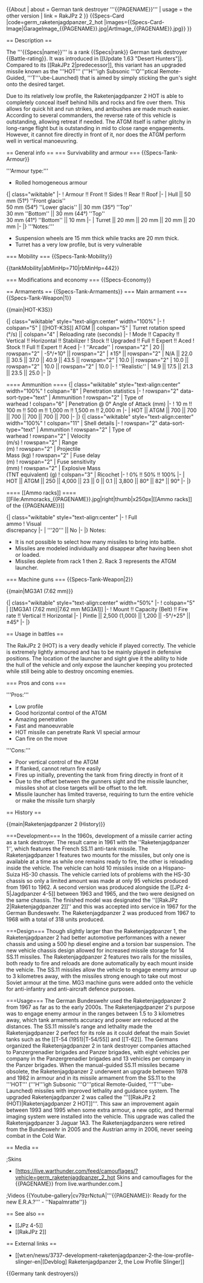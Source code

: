 {{About
| about = German tank destroyer '''{{PAGENAME}}'''
| usage = the other version
| link = RakJPz 2
}}
{{Specs-Card
|code=germ_raketenjagdpanzer_2_hot
|images={{Specs-Card-Image|GarageImage_{{PAGENAME}}.jpg|ArtImage\_{{PAGENAME}}.jpg}}
}}

== Description ==

<!-- ''In the description, the first part should be about the history of the creation and combat usage of the vehicle, as well as its key features. In the second part, tell the reader about the ground vehicle in the game. Insert a screenshot of the vehicle, so that if the novice player does not remember the vehicle by name, he will immediately understand what kind of vehicle the article is talking about.'' -->

The '''{{Specs|name}}''' is a rank {{Specs|rank}} German tank destroyer {{Battle-rating}}. It was introduced in [[Update 1.63 "Desert Hunters"]]. Compared to its [[RakJPz 2|predecessor]], this variant has an upgraded missile known as the '''HOT''' ('''H'''igh Subsonic '''O'''ptical Remote-Guided, '''T'''ube-Launched) that is aimed by simply sticking the gun's sight onto the desired target.

Due to its relatively low profile, the Raketenjagdpanzer 2 HOT is able to completely conceal itself behind hills and rocks and fire over them. This allows for quick hit and run strikes, and ambushes are made much easier. According to several commanders, the reverse rate of this vehicle is outstanding, allowing retreat if needed. The ATGM itself is rather glitchy in long-range flight but is outstanding in mid to close range engagements. However, it cannot fire directly in front of it, nor does the ATGM perform well in vertical manoeuvring.

== General info ==
=== Survivability and armour ===
{{Specs-Tank-Armour}}

<!-- ''Describe armour protection. Note the most well protected and key weak areas. Appreciate the layout of modules as well as the number and location of crew members. Is the level of armour protection sufficient, is the placement of modules helpful for survival in combat? If necessary use a visual template to indicate the most secure and weak zones of the armour.'' -->

'''Armour type:'''

- Rolled homogeneous armour

{| class="wikitable"
|-
! Armour !! Front !! Sides !! Rear !! Roof
|-
| Hull || 50 mm (51°) ''Front glacis'' <br> 50 mm (54°) ''Lower glacis'' || 30 mm (35°) ''Top'' <br> 30 mm ''Bottom'' || 30 mm (44°) ''Top'' <br> 30 mm (41°) ''Bottom'' || 10 mm
|-
| Turret || 20 mm || 20 mm || 20 mm || 20 mm
|-
|}
'''Notes:'''

- Suspension wheels are 15 mm thick while tracks are 20 mm thick.
- Turret has a very low profile, but is very vulnerable

=== Mobility ===
{{Specs-Tank-Mobility}}

<!-- ''Write about the mobility of the ground vehicle. Estimate the specific power and manoeuvrability, as well as the maximum speed forwards and backwards.'' -->

{{tankMobility|abMinHp=710|rbMinHp=442}}

=== Modifications and economy ===
{{Specs-Economy}}

== Armaments ==
{{Specs-Tank-Armaments}}
=== Main armament ===
{{Specs-Tank-Weapon|1}}

<!-- ''Give the reader information about the characteristics of the main gun. Assess its effectiveness in a battle based on the reloading speed, ballistics and the power of shells. Do not forget about the flexibility of the fire, that is how quickly the cannon can be aimed at the target, open fire on it and aim at another enemy. Add a link to the main article on the gun: <code><nowiki>{{main|Name of the weapon}}</nowiki></code>. Describe in general terms the ammunition available for the main gun. Give advice on how to use them and how to fill the ammunition storage.'' -->

{{main|HOT-K3S}}

{| class="wikitable" style="text-align:center" width="100%"
|-
! colspan="5" | [[HOT-K3S]] ATGM || colspan="5" | Turret rotation speed (°/s) || colspan="4" | Reloading rate (seconds)
|-
! Mode !! Capacity !! Vertical !! Horizontal !! Stabilizer
! Stock !! Upgraded !! Full !! Expert !! Aced
! Stock !! Full !! Expert !! Aced
|-
! ''Arcade''
| rowspan="2" | 20 || rowspan="2" | -5°/+10° || rowspan="2" | ±15° || rowspan="2" | N/A || 22.0 || 30.5 || 37.0 || 40.9 || 43.5 || rowspan="2" | 10.0 || rowspan="2" | 10.0 || rowspan="2" | 10.0 || rowspan="2" | 10.0
|-
! ''Realistic''
| 14.9 || 17.5 || 21.3 || 23.5 || 25.0
|-
|}

==== Ammunition ====
{| class="wikitable" style="text-align:center" width="100%"
! colspan="8" | Penetration statistics
|-
! rowspan="2" data-sort-type="text" | Ammunition
! rowspan="2" | Type of<br>warhead
! colspan="6" | Penetration @ 0° Angle of Attack (mm)
|-
! 10 m !! 100 m !! 500 m !! 1,000 m !! 1,500 m !! 2,000 m
|-
| HOT || ATGM || 700 || 700 || 700 || 700 || 700 || 700
|-
|}
{| class="wikitable" style="text-align:center" width="100%"
! colspan="11" | Shell details
|-
! rowspan="2" data-sort-type="text" | Ammunition
! rowspan="2" | Type of<br>warhead
! rowspan="2" | Velocity<br>(m/s)
! rowspan="2" | Range<br>(m)
! rowspan="2" | Projectile<br>Mass (kg)
! rowspan="2" | Fuse delay<br>(m)
! rowspan="2" | Fuse sensitivity<br>(mm)
! rowspan="2" | Explosive Mass<br>(TNT equivalent) (g)
! colspan="3" | Ricochet
|-
! 0% !! 50% !! 100%
|-
| HOT || ATGM || 250 || 4,000 || 23 || 0 || 0.1 || 3,800 || 80° || 82° || 90°
|-
|}

==== [[Ammo racks]] ====
[[File:Ammoracks_{{PAGENAME}}.jpg|right|thumb|x250px|[[Ammo racks]] of the {{PAGENAME}}]]

<!-- '''Last updated: 1.101.0.71''' -->

{| class="wikitable" style="text-align:center"
|-
! Full<br>ammo
! Visual<br>discrepancy
|-
| '''20''' || No
|-
|}
Notes:

- It is not possible to select how many missiles to bring into battle.
- Missiles are modeled individually and disappear after having been shot or loaded.
- Missiles deplete from rack 1 then 2. Rack 3 represents the ATGM launcher.

=== Machine guns ===
{{Specs-Tank-Weapon|2}}

<!-- ''Offensive and anti-aircraft machine guns not only allow you to fight some aircraft but also are effective against lightly armoured vehicles. Evaluate machine guns and give recommendations on its use.'' -->

{{main|MG3A1 (7.62 mm)}}

{| class="wikitable" style="text-align:center" width="50%"
|-
! colspan="5" | [[MG3A1 (7.62 mm)|7.62 mm MG3A1]]
|-
! Mount !! Capacity (Belt) !! Fire rate !! Vertical !! Horizontal
|-
| Pintle || 2,500 (1,000) || 1,200 || -5°/+25° || ±45°
|-
|}

== Usage in battles ==

<!-- ''Describe the tactics of playing in the vehicle, the features of using vehicles in the team and advice on tactics. Refrain from creating a "guide" - do not impose a single point of view but instead give the reader food for thought. Describe the most dangerous enemies and give recommendations on fighting them. If necessary, note the specifics of the game in different modes (AB, RB, SB).'' -->

The RakJPz 2 (HOT) is a very deadly vehicle if played correctly. The vehicle is extremely lightly armoured and has to be mainly played in defensive positions. The location of the launcher and sight give it the ability to hide the hull of the vehicle and only expose the launcher keeping you protected while still being able to destroy oncoming enemies.

=== Pros and cons ===

<!-- ''Summarise and briefly evaluate the vehicle in terms of its characteristics and combat effectiveness. Mark its pros and cons in a bulleted list. Try not to use more than 6 points for each of the characteristics. Avoid using categorical definitions such as "bad", "good" and the like - use substitutions with softer forms such as "inadequate" and "effective".'' -->

'''Pros:'''

- Low profile
- Good horizontal control of the ATGM
- Amazing penetration
- Fast and manoeuvrable
- HOT missile can penetrate Rank VI special armour
- Can fire on the move

'''Cons:'''

- Poor vertical control of the ATGM
- If flanked, cannot return fire easily
- Fires up initially, preventing the tank from firing directly in front of it
- Due to the offset between the gunners sight and the missile launcher, missiles shot at close targets will be offset to the left.
- Missile launcher has limited traverse, requiring to turn the entire vehicle or make the missile turn sharply

== History ==

<!-- ''Describe the history of the creation and combat usage of the vehicle in more detail than in the introduction. If the historical reference turns out to be too long, take it to a separate article, taking a link to the article about the vehicle and adding a block "/History" (example: <nowiki>https://wiki.warthunder.com/(Vehicle-name)/History</nowiki>) and add a link to it here using the <code>main</code> template. Be sure to reference text and sources by using <code><nowiki><ref></ref></nowiki></code>, as well as adding them at the end of the article with <code><nowiki><references /></nowiki></code>. This section may also include the vehicle's dev blog entry (if applicable) and the in-game encyclopedia description (under <code><nowiki>=== In-game description ===</nowiki></code>, also if applicable).'' -->

{{main|Raketenjagdpanzer 2 (History)}}

===Development===
In the 1960s, development of a missile carrier acting as a tank destroyer. The result came in 1961 with the ''Raketenjagdpanzer 1'', which features the French SS.11 anti-tank missile. The Raketenjagdpanzer 1 features two mounts for the missiles, but only one is available at a time as while one remains ready to fire, the other is reloading inside the vehicle. The vehicle can hold 10 missiles inside on a Hispano-Suiza HS-30 chassis. The vehicle carried lots of problems with the HS-30 chassis so only a limited amount was made at only 95 vehicles produced from 1961 to 1962. A second version was produced alongside the [[JPz 4-5|Jagdpanzer 4-5]] between 1963 and 1965, and the two were designed on the same chassis. The finished model was designated the ''[[RakJPz 2|Raketenjagdpanzer 2]]'' and this was accepted into service in 1967 for the German Bundeswehr. The Raketenjagdpanzer 2 was produced from 1967 to 1968 with a total of 318 units produced.

===Design===
Though slightly larger than the Raketenjagdpanzer 1, the Raketenjagdpanzer 2 had better automotive performances with a newer chassis and using a 500 hp diesel engine and a torsion bar suspension. The new vehicle chassis design allowed for increased missile storage for 14 SS.11 missiles. The Raketenjagdpanzer 2 features two rails for the missiles, both ready to fire and reloads are done automatically by each mount inside the vehicle. The SS.11 missiles allow the vehicle to engage enemy armour up to 3 kilometres away, with the missiles strong enough to take out most Soviet armour at the time. MG3 machine guns were added onto the vehicle for anti-infantry and anti-aircraft defence purposes.

===Usage===
The German Bundeswehr used the Raketenjagdpanzer 2 from 1967 as far as to the early 2000s. The Raketenjagdpanzer 2's purpose was to engage enemy armour in the ranges between 1.5 to 3 kilometres away, which tank armaments accuracy and power are reduced at the distances. The SS.11 missile's range and lethality made the Raketenjagdpanzer 2 perfect for its role as it could defeat the main Soviet tanks such as the [[T-54 (1951)|T-54/55]] and [[T-62]]. The Germans organized the Raketenjagdpanzer 2 in tank destroyer companies attached to Panzergrenadier brigades and Panzer brigades, with eight vehicles per company in the Panzergrenadier brigades and 13 vehicles per company in the Panzer brigades. When the manual-guided SS.11 missiles became obsolete, the Raketenjagdpanzer 2 underwent an upgrade between 1978 and 1982 in armour and in its missile armament from the SS.11 to the '''HOT''' ('''H'''igh Subsonic '''O'''ptical Remote-Guided, '''T'''ube-Launched) missiles with improved lethality and guidance system. The upgraded Raketenjagdpanzer 2 was called the '''[[RakJPz 2 (HOT)|Raketenjagdpanzer 2 HOT]]'''. This saw an improvement again between 1993 and 1995 when some extra armour, a new optic, and thermal imaging system were installed into the vehicle. This upgrade was called the Raketenjagdpanzer 3 Jaguar 1A3. The Raketenjagdpanzers were retired from the Bundeswehr in 2005 and the Austrian army in 2006, never seeing combat in the Cold War.

== Media ==

<!-- ''Excellent additions to the article would be video guides, screenshots from the game, and photos.'' -->

;Skins

- [https://live.warthunder.com/feed/camouflages/?vehicle=germ_raketenjagdpanzer_2_hot Skins and camouflages for the {{PAGENAME}} from live.warthunder.com.]

;Videos
{{Youtube-gallery|cv79zrNctuA|'''{{PAGENAME}}: Ready for the new E.R.A.?''' - ''Napalmratte''}}

== See also ==

<!-- ''Links to the articles on the War Thunder Wiki that you think will be useful for the reader, for example:''
* ''reference to the series of the vehicles;''
* ''links to approximate analogues of other nations and research trees.'' -->

- [[JPz 4-5]]
- [[RakJPz 2]]

== External links ==

<!-- ''Paste links to sources and external resources, such as:''
* ''topic on the official game forum;''
* ''other literature.'' -->

- [[wt:en/news/3737-development-raketenjagdpanzer-2-the-low-profile-slinger-en|[Devblog] Raketenjagdpanzer 2, the Low Profile Slinger]]

{{Germany tank destroyers}}

